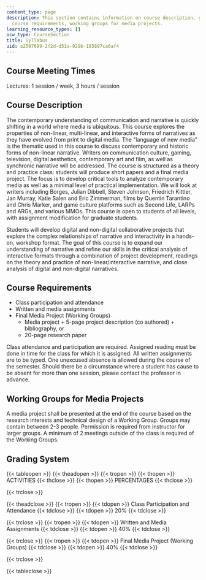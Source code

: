 ```yaml
---
content_type: page
description: This section contains information on course description, grading system,
  course requirements, working groups for media projects.
learning_resource_types: []
ocw_type: CourseSection
title: Syllabus
uid: a2507699-2f2d-d51a-929b-185897ca6af4
---
```


Course Meeting Times
--------------------

Lectures: 1 session / week, 3 hours / session

Course Description
------------------

The contemporary understanding of communication and narrative is quickly shifting in a world where media is ubiquitous. This course explores the properties of non-linear, multi-linear, and interactive forms of narratives as they have evolved from print to digital media. The "language of new media" is the thematic used in this course to discuss contemporary and historic forms of non-linear narrative. Writers on communication culture, gaming, television, digital aesthetics, contemporary art and film, as well as synchronic narrative will be addressed. The course is structured as a theory and practice class: students will produce short papers and a final media project. The focus is to develop critical tools to analyze contemporary media as well as a minimal level of practical implementation. We will look at writers including Borges, Julian Dibbell, Steven Johnson, Friedrich Kittler, Jan Murray, Katie Salen and Eric Zimmerman, films by Quentin Tarantino and Chris Marker, and game culture platforms such as Second Life, LARPs and ARGs, and various MMOs. This course is open to students of all levels, with assignment modification for graduate students.

Students will develop digital and non-digital collaborative projects that explore the complex relationships of narrative and interactivity in a hands-on, workshop format. The goal of this course is to expand our understanding of narrative and refine our skills in the critical analysis of interactive formats through a combination of project development, readings on the theory and practice of non-linear/interactive narrative, and close analysis of digital and non-digital narratives.

Course Requirements
-------------------

*   Class participation and attendance
*   Written and media assignments
*   Final Media Project (Working Groups)
    *   Media project + 5-page project description (co authored) + bibliography, or
    *   20-page research paper

Class attendance and participation are required. Assigned reading must be done in time for the class for which it is assigned. All written assignments are to be typed. One unexcused absence is allowed during the course of the semester. Should there be a circumstance where a student has cause to be absent for more than one session, please contact the professor in advance.

Working Groups for Media Projects
---------------------------------

A media project shall be presented at the end of the course based on the research interests and technical design of a Working Group. Groups may contain between 2-3 people. Permission is required from instructor for larger groups. A minimum of 2 meetings outside of the class is required of the Working Groups.

Grading System
--------------

{{< tableopen >}}
{{< theadopen >}}
{{< tropen >}}
{{< thopen >}}
ACTIVITIES
{{< thclose >}}
{{< thopen >}}
PERCENTAGES
{{< thclose >}}

{{< trclose >}}

{{< theadclose >}}
{{< tropen >}}
{{< tdopen >}}
Class Participation and Attendance
{{< tdclose >}}
{{< tdopen >}}
20%
{{< tdclose >}}

{{< trclose >}}
{{< tropen >}}
{{< tdopen >}}
Written and Media Assignments
{{< tdclose >}}
{{< tdopen >}}
40%
{{< tdclose >}}

{{< trclose >}}
{{< tropen >}}
{{< tdopen >}}
Final Media Project (Working Groups)
{{< tdclose >}}
{{< tdopen >}}
40%
{{< tdclose >}}

{{< trclose >}}

{{< tableclose >}}